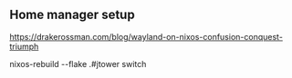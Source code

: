 ## Home manager setup

https://drakerossman.com/blog/wayland-on-nixos-confusion-conquest-triumph  
  
nixos-rebuild --flake .#jtower switch  
